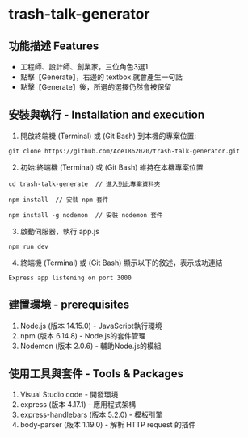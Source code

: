 # trash-talk-generator

## 功能描述 Features
* 工程師、設計師、創業家，三位角色3選1
* 點擊【Generate】，右邊的 textbox 就會產生一句話
* 點擊【Generate】後，所選的選擇仍然會被保留

## 安裝與執行 - Installation and execution
1. 開啟終端機 (Terminal) 或 (Git Bash) 到本機的專案位置:
```
git clone https://github.com/Ace1862020/trash-talk-generator.git
```
2. 初始:終端機 (Terminal) 或 (Git Bash) 維持在本機專案位置
```
cd trash-talk-generate  // 進入到此專案資料夾
```
```
npm install  // 安裝 npm 套件
```
```
npm install -g nodemon  // 安裝 nodemon 套件
```
3. 啟動伺服器，執行 app.js
```
npm run dev
```
4. 終端機 (Terminal) 或 (Git Bash) 顯示以下的敘述，表示成功連結
```
Express app listening on port 3000
```


## 建置環境 - prerequisites
1. Node.js (版本 14.15.0) - JavaScript執行環境
2. npm (版本 6.14.8) - Node.js的套件管理
3. Nodemon (版本 2.0.6) - 輔助Node.js的模組


## 使用工具與套件 - Tools & Packages
1. Visual Studio code - 開發環境
2. express (版本 4.17.1) - 應用程式架構
3. express-handlebars (版本 5.2.0) - 模板引擎
4. body-parser (版本 1.19.0) - 解析 HTTP request 的插件
